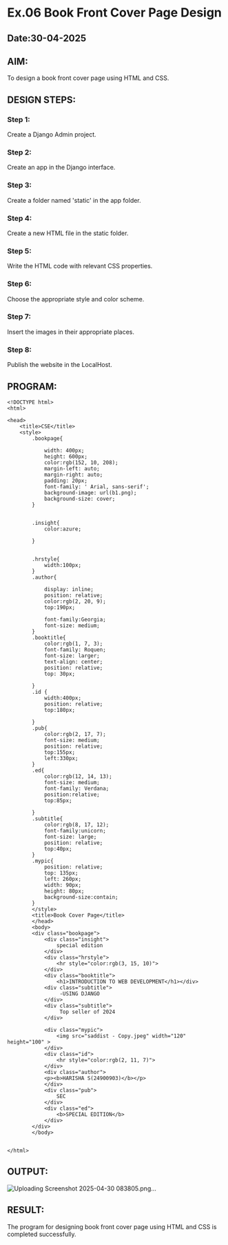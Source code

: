 # Ex.06 Book Front Cover Page Design
## Date:30-04-2025

## AIM:
To design a book front cover page using HTML and CSS.

## DESIGN STEPS:

### Step 1:
Create a Django Admin project.

### Step 2:
Create an app in the Django interface.

### Step 3:
Create a folder named 'static' in the app folder.

### Step 4:
Create a new HTML file in the static folder.

### Step 5:
Write the HTML code with relevant CSS properties.

### Step 6:
Choose the appropriate style and color scheme.

### Step 7:
Insert the images in their appropriate places.

### Step 8:
Publish the website in the LocalHost.

## PROGRAM:
```
<!DOCTYPE html>
<html>

<head>
    <title>CSE</title>
    <style>
        .bookpage{

            width: 400px;
            height: 600px;
            color:rgb(152, 10, 208);
            margin-left: auto;
            margin-right: auto;
            padding: 20px;
            font-family: ' Arial, sans-serif';
            background-image: url(b1.png);
            background-size: cover;
        }
            
        
        .insight{
            color:azure;
        
        }
        
        
        .hrstyle{
            width:100px;
        }
        .author{
        
            display: inline;
            position: relative;
            color:rgb(2, 20, 9);
            top:190px;
            
            font-family:Georgia;
            font-size: medium;
        }
        .booktitle{
            color:rgb(1, 7, 3);
            font-family: Roquen;
            font-size: larger;
            text-align: center;
            position: relative;
            top: 30px;
        
        }
        .id {
            width:400px;
            position: relative;
            top:180px;
            
        }
        .pub{
            color:rgb(2, 17, 7);
            font-size: medium;
            position: relative;
            top:155px;
            left:330px;
        }
        .ed{
            color:rgb(12, 14, 13);
            font-size: medium;
            font-family: Verdana;
            position:relative;
            top:85px;
        
        }
        .subtitle{
            color:rgb(8, 17, 12);
            font-family:unicorn;
            font-size: large;
            position: relative;
            top:40px;
        }
        .mypic{
            position: relative;
            top: 135px;
            left: 260px;
            width: 90px;
            height: 80px;
            background-size:contain;
        }
        </style>
        <title>Book Cover Page</title>
        </head>
        <body>
        <div class="bookpage">
            <div class="insight">
                special edition
            </div>
            <div class="hrstyle">
                <hr style="color:rgb(3, 15, 10)">
            </div>
            <div class="booktitle">
                <h1>INTRODUCTION TO WEB DEVELOPMENT</h1></div>
            <div class="subtitle">
                 -USING DJANGO
            </div>
            <div class="subtitle">
                 Top seller of 2024
            </div>

            <div class="mypic">
                <img src="saddist - Copy.jpeg" width="120" height="100" >
            </div>
            <div class="id">
                <hr style="color:rgb(2, 11, 7)">
            </div>
            <div class="author">
            <p><b>HARISHA S(24900903)</b></p>
            </div>
            <div class="pub">
                SEC
            </div>
            <div class="ed">
                <b>SPECIAL EDITION</b>
            </div>
        </div>
        </body>
        

</html>
```
## OUTPUT:

![Uploading Screenshot 2025-04-30 083805.png…]()

## RESULT:
The program for designing book front cover page using HTML and CSS is completed successfully.
